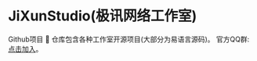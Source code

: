 # JiXunStudio(极讯网络工作室)
Github项目
🚀 仓库包含各种工作室开源项目(大部分为易语言源码)。
官方QQ群:[点击加入](https://jq.qq.com/?_wv=1027&k=3ZXG7rIJ "点我加入")。
